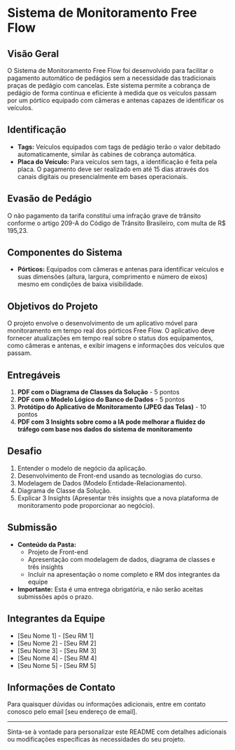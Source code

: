 # Sistema de Monitoramento Free Flow

## Visão Geral
O Sistema de Monitoramento Free Flow foi desenvolvido para facilitar o pagamento automático de pedágios sem a necessidade das tradicionais praças de pedágio com cancelas. Este sistema permite a cobrança de pedágio de forma contínua e eficiente à medida que os veículos passam por um pórtico equipado com câmeras e antenas capazes de identificar os veículos.

## Identificação
- **Tags:** Veículos equipados com tags de pedágio terão o valor debitado automaticamente, similar às cabines de cobrança automática.
- **Placa do Veículo:** Para veículos sem tags, a identificação é feita pela placa. O pagamento deve ser realizado em até 15 dias através dos canais digitais ou presencialmente em bases operacionais.

## Evasão de Pedágio
O não pagamento da tarifa constitui uma infração grave de trânsito conforme o artigo 209-A do Código de Trânsito Brasileiro, com multa de R$ 195,23.

## Componentes do Sistema
- **Pórticos:** Equipados com câmeras e antenas para identificar veículos e suas dimensões (altura, largura, comprimento e número de eixos) mesmo em condições de baixa visibilidade.

## Objetivos do Projeto
O projeto envolve o desenvolvimento de um aplicativo móvel para monitoramento em tempo real dos pórticos Free Flow. O aplicativo deve fornecer atualizações em tempo real sobre o status dos equipamentos, como câmeras e antenas, e exibir imagens e informações dos veículos que passam.

## Entregáveis
1. **PDF com o Diagrama de Classes da Solução** - 5 pontos
2. **PDF com o Modelo Lógico do Banco de Dados** - 5 pontos
3. **Protótipo do Aplicativo de Monitoramento (JPEG das Telas)** - 10 pontos
4. **PDF com 3 Insights sobre como a IA pode melhorar a fluidez do tráfego com base nos dados do sistema de monitoramento**

## Desafio
1. Entender o modelo de negócio da aplicação.
2. Desenvolvimento de Front-end usando as tecnologias do curso.
3. Modelagem de Dados (Modelo Entidade-Relacionamento).
4. Diagrama de Classe da Solução.
5. Explicar 3 Insights (Apresentar três insights que a nova plataforma de monitoramento pode proporcionar ao negócio).

## Submissão
- **Conteúdo da Pasta:**
  - Projeto de Front-end
  - Apresentação com modelagem de dados, diagrama de classes e três insights
  - Incluir na apresentação o nome completo e RM dos integrantes da equipe
- **Importante:** Esta é uma entrega obrigatória, e não serão aceitas submissões após o prazo.

## Integrantes da Equipe
- [Seu Nome 1] - [Seu RM 1]
- [Seu Nome 2] - [Seu RM 2]
- [Seu Nome 3] - [Seu RM 3]
- [Seu Nome 4] - [Seu RM 4]
- [Seu Nome 5] - [Seu RM 5]

## Informações de Contato
Para quaisquer dúvidas ou informações adicionais, entre em contato conosco pelo email [seu endereço de email].

---

Sinta-se à vontade para personalizar este README com detalhes adicionais ou modificações específicas às necessidades do seu projeto.
